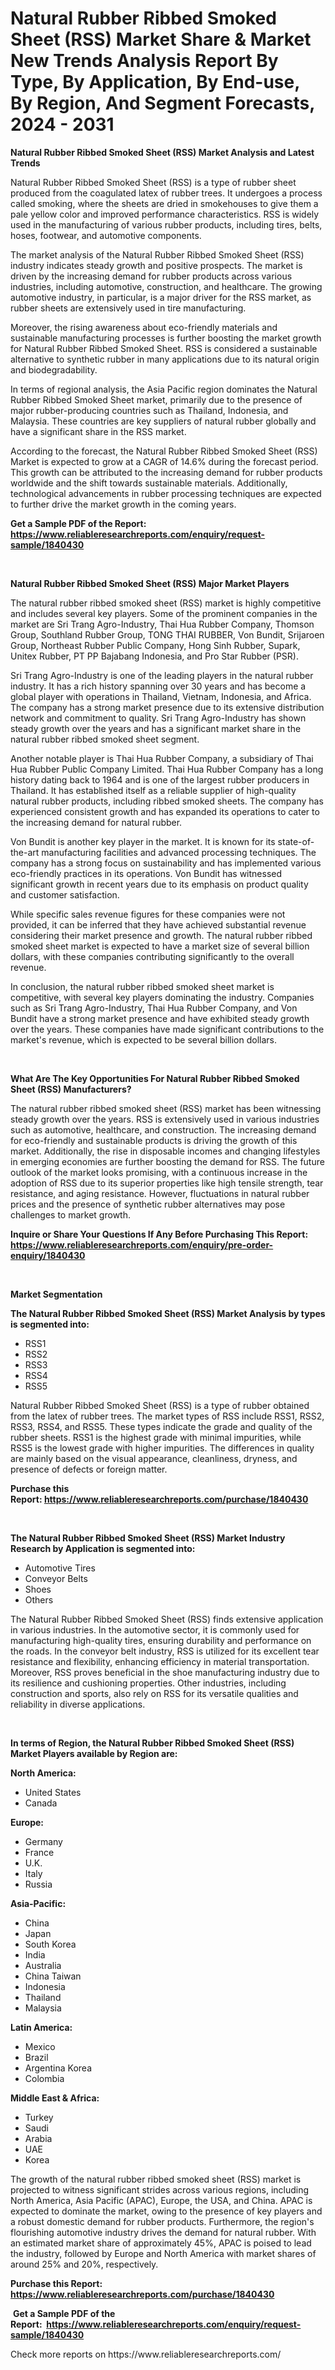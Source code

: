 <p><h1>Natural Rubber Ribbed Smoked Sheet (RSS) Market Share & Market New Trends Analysis Report By Type, By Application, By End-use, By Region, And Segment Forecasts, 2024 - 2031</h1></p><p><strong>Natural Rubber Ribbed Smoked Sheet (RSS) Market Analysis and Latest Trends</strong></p>
<p><p>Natural Rubber Ribbed Smoked Sheet (RSS) is a type of rubber sheet produced from the coagulated latex of rubber trees. It undergoes a process called smoking, where the sheets are dried in smokehouses to give them a pale yellow color and improved performance characteristics. RSS is widely used in the manufacturing of various rubber products, including tires, belts, hoses, footwear, and automotive components.</p><p>The market analysis of the Natural Rubber Ribbed Smoked Sheet (RSS) industry indicates steady growth and positive prospects. The market is driven by the increasing demand for rubber products across various industries, including automotive, construction, and healthcare. The growing automotive industry, in particular, is a major driver for the RSS market, as rubber sheets are extensively used in tire manufacturing.</p><p>Moreover, the rising awareness about eco-friendly materials and sustainable manufacturing processes is further boosting the market growth for Natural Rubber Ribbed Smoked Sheet. RSS is considered a sustainable alternative to synthetic rubber in many applications due to its natural origin and biodegradability.</p><p>In terms of regional analysis, the Asia Pacific region dominates the Natural Rubber Ribbed Smoked Sheet market, primarily due to the presence of major rubber-producing countries such as Thailand, Indonesia, and Malaysia. These countries are key suppliers of natural rubber globally and have a significant share in the RSS market.</p><p>According to the forecast, the Natural Rubber Ribbed Smoked Sheet (RSS) Market is expected to grow at a CAGR of 14.6% during the forecast period. This growth can be attributed to the increasing demand for rubber products worldwide and the shift towards sustainable materials. Additionally, technological advancements in rubber processing techniques are expected to further drive the market growth in the coming years.</p></p>
<p><strong>Get a Sample PDF of the Report:&nbsp; <a href="https://www.reliableresearchreports.com/enquiry/request-sample/1840430">https://www.reliableresearchreports.com/enquiry/request-sample/1840430</a></strong></p>
<p>&nbsp;</p>
<p><strong>Natural Rubber Ribbed Smoked Sheet (RSS) Major Market Players</strong></p>
<p><p>The natural rubber ribbed smoked sheet (RSS) market is highly competitive and includes several key players. Some of the prominent companies in the market are Sri Trang Agro-Industry, Thai Hua Rubber Company, Thomson Group, Southland Rubber Group, TONG THAI RUBBER, Von Bundit, Srijaroen Group, Northeast Rubber Public Company, Hong Sinh Rubber, Supark, Unitex Rubber, PT PP Bajabang Indonesia, and Pro Star Rubber (PSR).</p><p>Sri Trang Agro-Industry is one of the leading players in the natural rubber industry. It has a rich history spanning over 30 years and has become a global player with operations in Thailand, Vietnam, Indonesia, and Africa. The company has a strong market presence due to its extensive distribution network and commitment to quality. Sri Trang Agro-Industry has shown steady growth over the years and has a significant market share in the natural rubber ribbed smoked sheet segment.</p><p>Another notable player is Thai Hua Rubber Company, a subsidiary of Thai Hua Rubber Public Company Limited. Thai Hua Rubber Company has a long history dating back to 1964 and is one of the largest rubber producers in Thailand. It has established itself as a reliable supplier of high-quality natural rubber products, including ribbed smoked sheets. The company has experienced consistent growth and has expanded its operations to cater to the increasing demand for natural rubber.</p><p>Von Bundit is another key player in the market. It is known for its state-of-the-art manufacturing facilities and advanced processing techniques. The company has a strong focus on sustainability and has implemented various eco-friendly practices in its operations. Von Bundit has witnessed significant growth in recent years due to its emphasis on product quality and customer satisfaction.</p><p>While specific sales revenue figures for these companies were not provided, it can be inferred that they have achieved substantial revenue considering their market presence and growth. The natural rubber ribbed smoked sheet market is expected to have a market size of several billion dollars, with these companies contributing significantly to the overall revenue.</p><p>In conclusion, the natural rubber ribbed smoked sheet market is competitive, with several key players dominating the industry. Companies such as Sri Trang Agro-Industry, Thai Hua Rubber Company, and Von Bundit have a strong market presence and have exhibited steady growth over the years. These companies have made significant contributions to the market's revenue, which is expected to be several billion dollars.</p></p>
<p>&nbsp;</p>
<p><strong>What Are The Key Opportunities For Natural Rubber Ribbed Smoked Sheet (RSS) Manufacturers?</strong></p>
<p><p>The natural rubber ribbed smoked sheet (RSS) market has been witnessing steady growth over the years. RSS is extensively used in various industries such as automotive, healthcare, and construction. The increasing demand for eco-friendly and sustainable products is driving the growth of this market. Additionally, the rise in disposable incomes and changing lifestyles in emerging economies are further boosting the demand for RSS. The future outlook of the market looks promising, with a continuous increase in the adoption of RSS due to its superior properties like high tensile strength, tear resistance, and aging resistance. However, fluctuations in natural rubber prices and the presence of synthetic rubber alternatives may pose challenges to market growth.</p></p>
<p><strong>Inquire or Share Your Questions If Any Before Purchasing This Report: <a href="https://www.reliableresearchreports.com/enquiry/pre-order-enquiry/1840430">https://www.reliableresearchreports.com/enquiry/pre-order-enquiry/1840430</a></strong></p>
<p>&nbsp;</p>
<p><strong>Market Segmentation</strong></p>
<p><strong>The Natural Rubber Ribbed Smoked Sheet (RSS) Market Analysis by types is segmented into:</strong></p>
<p><ul><li>RSS1</li><li>RSS2</li><li>RSS3</li><li>RSS4</li><li>RSS5</li></ul></p>
<p><p>Natural Rubber Ribbed Smoked Sheet (RSS) is a type of rubber obtained from the latex of rubber trees. The market types of RSS include RSS1, RSS2, RSS3, RSS4, and RSS5. These types indicate the grade and quality of the rubber sheets. RSS1 is the highest grade with minimal impurities, while RSS5 is the lowest grade with higher impurities. The differences in quality are mainly based on the visual appearance, cleanliness, dryness, and presence of defects or foreign matter.</p></p>
<p><strong>Purchase this Report:&nbsp;<a href="https://www.reliableresearchreports.com/purchase/1840430">https://www.reliableresearchreports.com/purchase/1840430</a></strong></p>
<p>&nbsp;</p>
<p><strong>The Natural Rubber Ribbed Smoked Sheet (RSS) Market Industry Research by Application is segmented into:</strong></p>
<p><ul><li>Automotive Tires</li><li>Conveyor Belts</li><li>Shoes</li><li>Others</li></ul></p>
<p><p>The Natural Rubber Ribbed Smoked Sheet (RSS) finds extensive application in various industries. In the automotive sector, it is commonly used for manufacturing high-quality tires, ensuring durability and performance on the roads. In the conveyor belt industry, RSS is utilized for its excellent tear resistance and flexibility, enhancing efficiency in material transportation. Moreover, RSS proves beneficial in the shoe manufacturing industry due to its resilience and cushioning properties. Other industries, including construction and sports, also rely on RSS for its versatile qualities and reliability in diverse applications.</p></p>
<p>&nbsp;</p>
<p><strong>In terms of Region, the Natural Rubber Ribbed Smoked Sheet (RSS) Market Players available by Region are:</strong></p>
<p>
    <p> <strong> North America: </strong>
        <ul>
            <li>United States</li>
            <li>Canada</li>
        </ul>
        </p> 
    <p> <strong> Europe: </strong>
        <ul>
            <li>Germany</li>
            <li>France</li>
            <li>U.K.</li>
            <li>Italy</li>
            <li>Russia</li>
        </ul>
        </p> 
    <p> <strong> Asia-Pacific: </strong>
        <ul>
            <li>China</li>
            <li>Japan</li>
            <li>South Korea</li>
            <li>India</li>
            <li>Australia</li>
            <li>China Taiwan</li>
            <li>Indonesia</li>
            <li>Thailand</li>
            <li>Malaysia</li>
        </ul>
        </p> 
    <p> <strong> Latin America: </strong>
        <ul>
            <li>Mexico</li>
            <li>Brazil</li>
            <li>Argentina Korea</li>
            <li>Colombia</li>
        </ul>
        </p> 
    <p> <strong> Middle East & Africa: </strong>
        <ul>
            <li>Turkey</li>
            <li>Saudi</li>
            <li>Arabia</li>
            <li>UAE</li>
            <li>Korea</li>
        </ul>
    </p>
    </p>
<p><p>The growth of the natural rubber ribbed smoked sheet (RSS) market is projected to witness significant strides across various regions, including North America, Asia Pacific (APAC), Europe, the USA, and China. APAC is expected to dominate the market, owing to the presence of key players and a robust domestic demand for rubber products. Furthermore, the region's flourishing automotive industry drives the demand for natural rubber. With an estimated market share of approximately 45%, APAC is poised to lead the industry, followed by Europe and North America with market shares of around 25% and 20%, respectively.</p></p>
<p><strong>Purchase this Report: <a href="https://www.reliableresearchreports.com/purchase/1840430">https://www.reliableresearchreports.com/purchase/1840430</a></strong></p>
<p>&nbsp;<strong>Get a Sample PDF of the Report:&nbsp;&nbsp;<a href="https://www.reliableresearchreports.com/enquiry/request-sample/1840430">https://www.reliableresearchreports.com/enquiry/request-sample/1840430</a></strong></p>
<p><strong></strong></p>
<p>Check more reports on https://www.reliableresearchreports.com/</p>